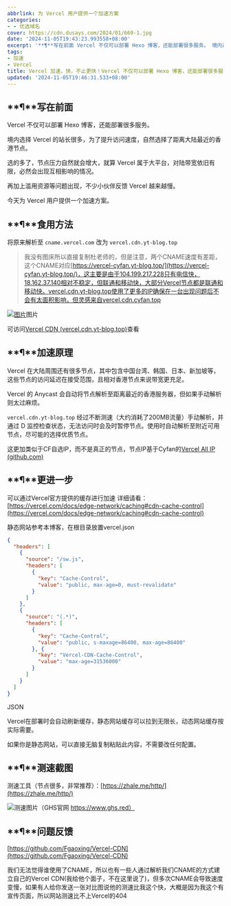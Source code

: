 ```yaml
---
abbrlink: 为 Vercel 用户提供一个加速方案
categories:
- - 优选域名
cover: https://cdn.dusays.com/2024/01/669-1.jpg
date: '2024-11-05T19:43:23.993558+08:00'
excerpt: '**¶**写在前面 Vercel 不仅可以部署 Hexo 博客，还能部署很多服务。 境内选择 Vercel 的站长很多，为了提升访问速度，自然选择了距离大陆最近的香港节点。 选的多了，节点压力自然就会增大，就算 Vercel 属于大平台，对陆带宽依旧有限，必然会出现互相影响的情况。 再加上滥用资源等问题出现，不少小伙伴反馈 Vercel 越来越慢。 今天为 Vercel 用户提供一个加速方案。 *...'
tags:
- 加速
- Vercel
title: Vercel 加速，快，不止更快！Vercel 不仅可以部署 Hexo 博客，还能部署很多服务
updated: '2024-11-05T19:46:31.533+08:00'
---
```

## **¶**写在前面

Vercel 不仅可以部署 Hexo 博客，还能部署很多服务。

境内选择 Vercel 的站长很多，为了提升访问速度，自然选择了距离大陆最近的香港节点。

选的多了，节点压力自然就会增大，就算 Vercel 属于大平台，对陆带宽依旧有限，必然会出现互相影响的情况。

再加上滥用资源等问题出现，不少小伙伴反馈 Vercel 越来越慢。

今天为 Vercel 用户提供一个加速方案。

## **¶**食用方法

将原来解析至 `cname.vercel.com` 改为 `vercel.cdn.yt-blog.top`

> 我没有图床所以直接复制杜老师的，但是注意，两个CNAME速度有差距，这个CNAME对应[https://vercel-cyfan.yt-blog.top/](https://vercel-cyfan.yt-blog.top/)，这主要是由于104.199.217.228只有电信快，18.162.37.140相对不稳定，但联通和移动快，大部分Vercel节点都是联通和移动快。vercel.cdn.yt-blog.top使用了更多的IP确保在一台出现问题后不会有太面积影响，但灵感来自vercel.cdn.cyfan.top

[![图片](https://cdn.dusays.com/2024/01/669-1.jpg)](https://cdn.dusays.com/2024/01/669-1.jpg)图片

可访问[Vercel CDN (vercel.cdn.yt-blog.top)](https://vercel.cdn.yt-blog.top/)查看

## **¶**加速原理

Vercel 在大陆周围还有很多节点，其中包含中国台湾、韩国、日本、新加坡等，这些节点的访问延迟在接受范围，且相对香港节点来说带宽更充足。

Vercel 的 Anycast 会自动将节点解析至距离最近的香港服务器，但如果手动解析则太过麻烦。

`vercel.cdn.yt-blog.top` 经过不断测速（大约消耗了200MB流量）手动解析，并通过 D 监控检查状态，无法访问时会及时暂停节点。使用时自动解析至附近可用节点，尽可能的选择优质节点。

这更加类似于CF自选IP，而不是真正的节点，节点IP基于Cyfan的[Vercel All IP (github.com)](https://gist.github.com/ChenYFan/fc2bd4ec1795766f2613b52ba123c0f8)

## **¶**更进一步

可以通过Vercel官方提供的缓存进行加速
详细请看：[https://vercel.com/docs/edge-network/caching#cdn-cache-control](https://vercel.com/docs/edge-network/caching#cdn-cache-control)

静态网站参考本博客，在根目录放置vercel.json

```json
{
  "headers": [
    {
      "source": "/sw.js",
      "headers": [
        {
          "key": "Cache-Control",
          "value": "public, max-age=0, must-revalidate"
        }
      ]
    },
    {
      "source": "(.*)",
      "headers": [
        {
          "key": "Cache-Control",
          "value": "public, s-maxage=86400, max-age=86400"
        }, {
          "key": "Vercel-CDN-Cache-Control",
          "value": "max-age=31536000"
        }
      ]
    }
  ]
}
```

JSON

Vercel在部署时会自动刷新缓存，静态网站缓存可以拉到无限长，动态网站缓存按实际需要。

如果你是静态网站，可以直接无脑复制粘贴此内容，不需要改任何配置。

## **¶**测速截图

测速工具（节点很多，非常推荐）：[https://zhale.me/http/](https://zhale.me/http/)

[![](https://bu.dusays.com/2024/05/24/66506514bb08c.png)](https://bu.dusays.com/2024/05/24/66506514bb08c.png)测速图片（GHS官网 https://www.ghs.red）

## **¶**问题反馈

[https://github.com/Fgaoxing/Vercel-CDN](https://github.com/Fgaoxing/Vercel-CDN)

我们无法觉得谁使用了CNAME，所以也有一些人通过解析我们CNAME的方式建立自己的Vercel CDN(我给他个面子，不在这里说了)，但多次CNAME会导致速度变慢，如果有人给你发送一张对比图说他的测速比我这个快，大概是因为我这个有宣传页面，所以网站测速比不上Vercel的404
